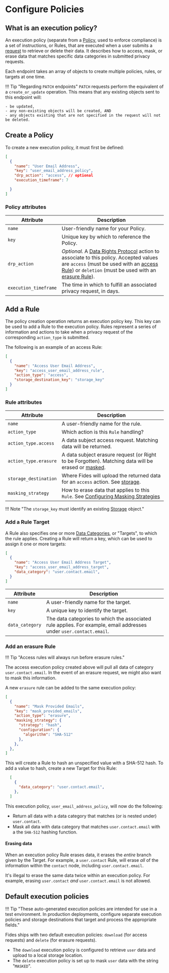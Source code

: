 # Configure Policies
## What is an execution policy?

An execution policy (separate from a [Policy](../guides/policies.md), used to enforce compliance) is a set of instructions, or Rules, that are executed when a user submits a [request](./privacy_requests.md) to retrieve or delete their data. It describes how to access, mask, or erase data that matches specific data categories in submitted privacy requests.

Each endpoint takes an array of objects to create multiple policies, rules, or targets at one time.

!!! Tip "Regarding `PATCH` endpoints"
    `PATCH` requests perform the equivalent of a `create_or_update` operation. This means that any existing objects sent to this endpoint will:

    - be updated,
    - any non-existing objects will be created, AND
    - any objects existing that are not specified in the request will not be deleted.

## Create a Policy

To create a new execution policy, it must first be defined:

```json title="<code>PATCH /api/v1/policy</code>"
[
  {
    "name": "User Email Address",
    "key": "user_email_address_policy",
    "drp_action": "access", // optional
    "execution_timeframe": 7

  }
]
```
### Policy attributes
| Attribute | Description |
|---|---|
| `name` | User-friendly name for your Policy. |
| `key` | Unique key by which to reference the Policy. |
| `drp_action` | *Optional.* A [Data Rights Protocol](../guides/data_rights_protocol.md) action to associate to this policy. Accepted values are `access` (must be used with an [access Rule](#add-a-rule)) or `deletion` (must be used with an [erasure Rule](#add-an-erasure-rule)). |
| `execution_timeframe` | The time in which to fulfill an associated privacy request, in days. |

## Add a Rule
The policy creation operation returns an execution policy key. This key can be used to add a Rule to the execution policy. Rules represent a series of information and actions to take when a privacy request of the corresponding `action_type` is submitted.

The following is an example of an access Rule:

```json title="<code>PATCH /api/v1/policy/{policy_key}/rule</code>"
[
  {
    "name": "Access User Email Address",
    "key": "access_user_email_address_rule",
    "action_type": "access",
    "storage_destination_key": "storage_key"
  }
]
```
### Rule attributes
| Attribute | Description |
|---|---|
| `name` | A user-friendly name for the rule.
| `action_type` | Which action is this `Rule` handling?
| `action_type.access` | A data subject access request. Matching data will be returned.
| `action_type.erasure` | A data subject erasure request (or Right to be Forgotten). Matching data will be erased or [masked](../guides/masking_strategies.md).
| `storage_destination` | Where Fides will upload the returned data for an `access` action. See [storage](./storage.md). |
| `masking_strategy` | How to erase data that applies to this `Rule`. See [Configuring Masking Strategies](../guides/masking_strategies.md) |

!!! Note "The `storage_key` must identify an existing [Storage](./storage.md) object."

### Add a Rule Target
A Rule also specifies one or more [Data Categories](https://ethyca.github.io/fideslang/taxonomy/data_categories/), or "Targets", to which the rule applies. Creating a Rule will return a key, which can be used to assign it one or more targets:

```json title="<code>PATCH /api/v1/policy/{policy_key}/rule/{rule_key}/target</code>"
[
  {
    "name": "Access User Email Address Target",
    "key": "access_user_email_address_target",
    "data_category": "user.contact.email",
  }
]
```

| Attribute | Description |
|---|---|
| `name` | A user-friendly name for the target.
| `key` | A unique key to identify the target.
| `data_category` | The data categories to which the associated rule applies. For example, email addresses under `user.contact.email`. |

### Add an erasure Rule
!!! Tip "Access rules will always run before erasure rules."

The access execution policy created above will pull all data of category `user.contact.email`. In the event of an erasure request, we might also want to mask this information. 

A new `erasure` rule can be added to the same execution policy: 

```json title="<code>PATCH /api/v1/policy/{policy_key}/rule</code>"
[
  {
    "name": "Mask Provided Emails",
    "key": "mask_provided_emails",
    "action_type": "erasure",
    "masking_strategy": {
      "strategy": "hash",
      "configuration": {
        "algorithm": "SHA-512"
      },
    },
  },
]
```
This will create a Rule to hash an unspecified value with a SHA-512 hash. To add a value to hash, create a new Target for this Rule:

```json title="<code>PATCH api/v1/policy/{policy_key}/rule/{rule_key}</code>"
  [
    {
      "data_category": "user.contact.email",
    },
  ]
```

This execution policy, `user_email_address_policy`, will now do the following:
- Return all data with a data category that matches (or is nested under) `user.contact`.
- Mask all data with data category that matches `user.contact.email` with a the `SHA-512` hashing function.

#### Erasing data
When an execution policy Rule erases data, it erases the _entire_ branch given by the Target. For example, a `user.contact` Rule, will erase _all_ of the information within the `contact` node, including `user.contact.email`.

It's illegal to erase the same data twice within an execution policy. For example, erasing `user.contact` _and_ `user.contact.email` is not allowed.

## Default execution policies
!!! Tip "These auto-generated execution policies are intended for use in a test environment. In production deployments, configure separate execution policies and storage destinations that target and process the appropriate fields."

Fides ships with two default execution policies: `download` (for access requests) and `delete` (for erasure requests).  

* The `download` execution policy is configured to retrieve `user` data and upload to a local storage location.
* The `delete` execution policy is set up to mask `user` data with the string "`MASKED`".  